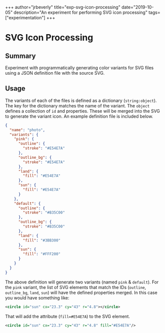 +++
author="jrbeverly"
title="exp-svg-icon-processing"
date="2019-10-05"
description="An experiment for performing SVG icon processing"
tags=["experimentation"]
+++
# SVG Icon Processing

## Summary

Experiment with programmatically generating color variants for SVG files using a JSON definition file with the source SVG.

## Usage

The variants of each of the files is defined as a dictionary (`string:object`). The key for the dictionary matches the name of the variant. The `object` defines a collection of `id` and properties. These will be merged into the SVG to generate the variant icon. An example definition file is included below.

```json
{
  "name": "photo",
  "variants": {
    "pink": {
      "outline": {
        "stroke": "#E54E7A"
      },
      "outline_bg": {
        "stroke": "#E54E7A"
      },
      "land": {
        "fill": "#E54E7A"
      },
      "sun": {
        "fill": "#E54E7A"
      }
    },
    "default": {
      "outline": {
        "stroke": "#B35C00"
      },
      "outline_bg": {
        "stroke": "#B35C00"
      },
      "land": {
        "fill": "#3BB300"
      },
      "sun": {
        "fill": "#FFF200"
      }
    }
  }
}
```

The above definition will generate two variants (named `pink` & `default`). For the `pink` variant, the list of SVG elements that match the IDs (`outline`, `outline_bg`, `land`, `sun`) will have the defined properties merged. In this case you would have something like:

```xml
<circle id="sun" cx="23.3" cy="43" r="4.8"></circle>
```

That will add the attribute (`fill=#E54E7A`) to the SVG element.

```xml
<circle id="sun" cx="23.3" cy="43" r="4.8" fill="#E54E7A"/>
```